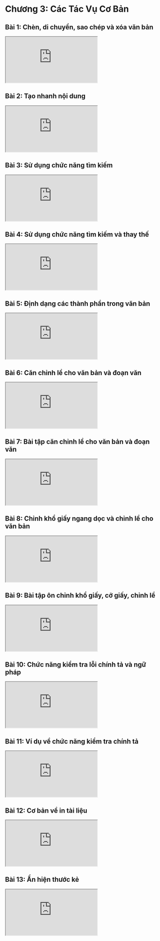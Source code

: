 # Chương 3: Các Tác Vụ Cơ Bản 

## Bài 1: Chèn, di chuyển, sao chép và xóa văn bản

<div class="videoZen">
    <iframe src="https://drive.google.com/file/d/14vTC9P2BVsrUlI0IVz1KrxNvXyLUdER1/preview" allow="autoplay"></iframe>
</div>

## Bài 2: Tạo nhanh nội dung

<div class="videoZen">
    <iframe src="https://drive.google.com/file/d/15kk1yhf8Lld7KpQt6dwmLYUs8hZnspQQ/preview" allow="autoplay"></iframe>
</div>

## Bài 3: Sử dụng chức năng tìm kiếm 

<div class="videoZen">
    <iframe src="https://drive.google.com/file/d/1GIhBGh9tzfuAqyxQIQ8vDlkjZhQhZeoF/preview" allow="autoplay"></iframe>
</div>

## Bài 4: Sử dụng chức năng tìm kiếm và thay thế

<div class="videoZen">
    <iframe src="https://drive.google.com/file/d/1vrKIKiZJxQLGZTqhEPic74rDeMf2k_WR/preview" allow="autoplay"></iframe>
</div>

## Bài 5: Định dạng các thành phần trong văn bản

<div class="videoZen">
    <iframe src="https://drive.google.com/file/d/10IaUQfrLeYXV1WFZLadeWDIYj99r5Ja5/preview" allow="autoplay"></iframe>
</div>

## Bài 6: Căn chỉnh lề cho văn bản và đoạn văn

<div class="videoZen">
    <iframe src="https://drive.google.com/file/d/1bo522vEJA7Z7alHMkhUDVq0neXGZ-01s/preview" allow="autoplay"></iframe>
</div>

## Bài 7: Bài tập căn chỉnh lề cho văn bản và đoạn văn

<div class="videoZen">
    <iframe src="https://drive.google.com/file/d/1SsaLqnLBFVBXD_jHX9c0-yCBFriLDY35/preview" allow="autoplay"></iframe>
</div>

## Bài 8: Chỉnh khổ giấy ngang dọc và chỉnh lề cho văn bản

<div class="videoZen">
    <iframe src="https://drive.google.com/file/d/1z7W8cBjSFSBQfOoPROtVeayj30tI7nMR/preview" allow="autoplay"></iframe>
</div>

## Bài 9: Bài tập ôn chỉnh khổ giấy, cỡ giấy, chỉnh lề

<div class="videoZen">
    <iframe src="https://drive.google.com/file/d/1Kmy3NCKEF0HWQqQ4ps14WKbYG00zm9Mw/preview" allow="autoplay"></iframe>
</div>

## Bài 10: Chức năng kiểm tra lỗi chính tả và ngữ pháp

<div class="videoZen">
    <iframe src="https://drive.google.com/file/d/1diXNPFBin4yki6DE_IdkaqBCl447zPV7/preview" allow="autoplay"></iframe>
</div>

## Bài 11: Ví dụ về chức năng kiểm tra chính tả

<div class="videoZen">
    <iframe src="https://drive.google.com/file/d/1KE3pvv8ll2sIYBLknFUMbJc6FIIIf17n/preview" allow="autoplay"></iframe>
</div>

## Bài 12: Cơ bản về in tài liệu

<div class="videoZen">
    <iframe src="https://drive.google.com/file/d/1pDEUfr5vb8TcqTHqyuyJqGhxNtcgtFzb/preview" allow="autoplay"></iframe>
</div>

## Bài 13: Ẩn hiện thước kẻ

<div class="videoZen">
    <iframe src="https://drive.google.com/file/d/1l6_PzzhV-ysg8D0Ylyb9cKwX-e5RTyKH/preview" allow="autoplay"></iframe>
</div>